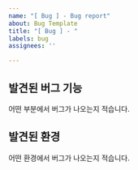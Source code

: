 ```yaml
---
name: "[ Bug ] - Bug report"
about: Bug Template
title: "[ Bug ] - "
labels: bug
assignees: ''

---
```


## 발견된 버그 기능
어떤 부분에서 버그가 나오는지 적습니다.

## 발견된 환경
어떤 환경에서 버그가 나오는지 적습니다.
